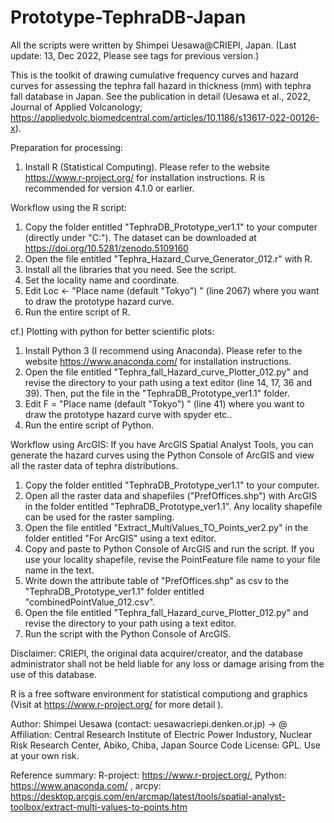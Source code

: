# Prototype-TephraDB-Japan

All the scripts were written by Shimpei Uesawa@CRIEPI, Japan. 
(Last update: 13, Dec 2022, Please see tags for previous version.)

This is the toolkit of drawing cumulative frequency curves and hazard curves for assessing the tephra fall hazard in thickness (mm) with tephra fall database in Japan. 
See the publication in detail (Uesawa et al., 2022, Journal of Applied Volcanology; https://appliedvolc.biomedcentral.com/articles/10.1186/s13617-022-00126-x). 

Preparation for processing:
1. Install R (Statistical Computing). Please refer to the website https://www.r-project.org/ for installation instructions. R is recommended for version 4.1.0 or earlier.

Workflow using the R script:
1. Copy the folder entitled "TephraDB_Prototype_ver1.1" to your computer (directly under "C:"). The dataset can be downloaded at https://doi.org/10.5281/zenodo.5109160
2. Open the file entitled "Tephra_Hazard_Curve_Generator_012.r" with R.
3. Install all the libraries that you need. See the script.
4. Set the locality name and coordinate.
5. Edit Loc <- "Place name (default "Tokyo") " (line 2067) where you want to draw the prototype hazard curve.
6. Run the entire script of R.

cf.) Plotting with python for better scientific plots:
1. Install Python 3 (I recommend using Anaconda). Please refer to the website https://www.anaconda.com/ for installation instructions. 
2. Open the file entitled "Tephra_fall_Hazard_curve_Plotter_012.py" and revise the directory to your path using a text editor (line 14, 17, 36 and 39). Then, put the file in the "TephraDB_Prototype_ver1.1" folder.
4. Edit F = "Place name (default "Tokyo") " (line 41) where you want to draw the prototype hazard curve with spyder etc..
5. Run the entire script of Python.

Workflow using ArcGIS:
If you have ArcGIS Spatial Analyst Tools, you can generate the hazard curves using the Python Console of ArcGIS and view all the raster data of tephra distributions.
1. Copy the folder entitled "TephraDB_Prototype_ver1.1" to your computer. 
2. Open all the raster data and shapefiles ("PrefOffices.shp") with ArcGIS in the folder entitled "TephraDB_Prototype_ver1.1". Any locality shapefile can be used for the raster sampling.
3. Open the file entitled "Extract_MultiValues_TO_Points_ver2.py" in the folder entitled "For ArcGIS" using a text editor.
4. Copy and paste to Python Console of ArcGIS and run the script. If you use your locality shapefile, revise the PointFeature file name to your file name in the text.
5. Write down the attribute table of "PrefOffices.shp" as csv to the "TephraDB_Prototype_ver1.1" folder entitled "combinedPointValue_012.csv".
6. Open the file entitled "Tephra_fall_Hazard_curve_Plotter_012.py" and revise the directory to your path using a text editor.
11. Run the script with the Python Console of ArcGIS.

Disclaimer:
CRIEPI, the original data acquirer/creator, and the database administrator shall not be held liable for any loss or damage arising from the use of this database.

R is a free software environment for statistical computiong and graphics (Visit at https://www.r-project.org/ for more detail ).

Author: Shimpei Uesawa (contact: uesawa<at>criepi.denken.or.jp) <at> -> @
Affiliation: Central Research Institute of Electric Power Industory, Nuclear Risk Research Center, Abiko, Chiba, Japan
Source Code License: GPL. Use at your own risk.

Reference summary:
  R-project: https://www.r-project.org/,
  Python: https://www.anaconda.com/ ,
  arcpy: https://desktop.arcgis.com/en/arcmap/latest/tools/spatial-analyst-toolbox/extract-multi-values-to-points.htm
